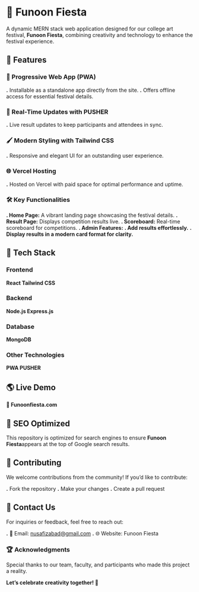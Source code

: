 # 🎨 Funoon Fiesta
A dynamic MERN stack web application designed for our college art festival, **Funoon Fiesta**, combining creativity and technology to enhance the festival experience.


## 🚀 Features

### 🌟 Progressive Web App (PWA)
**.** Installable as a standalone app directly from the site.
**.** Offers offline access for essential festival details.

### 🔔 Real-Time Updates with PUSHER
**.** Live result updates to keep participants and attendees in sync.

### 🖌️ Modern Styling with Tailwind CSS
**.** Responsive and elegant UI for an outstanding user experience.

### 🌐 Vercel Hosting
**.** Hosted on Vercel with paid space for optimal performance and uptime.

### 🛠️ Key Functionalities
**. Home Page:** A vibrant landing page showcasing the festival details.
**. Result Page:** Displays competition results live.
**. Scoreboard:** Real-time scoreboard for competitions.
**. Admin Features:**
    **. Add results effortlessly.**
    **. Display results in a modern card format for clarity.**
## 📂 Tech Stack

### Frontend
**React
Tailwind CSS**

### Backend
**Node.js
Express.js**

### Database
**MongoDB**

### Other Technologies
**PWA
PUSHER**

## 🌎 Live Demo
**🔗 Funoonfiesta.com**

## 🌟 SEO Optimized
This repository is optimized for search engines to ensure **Funoon Fiesta**appears at the top of Google search results.

## 🤝 Contributing
We welcome contributions from the community! If you’d like to contribute:

**.** Fork the repository
**.** Make your changes
**.** Create a pull request

## 📧 Contact Us
For inquiries or feedback, feel free to reach out:

**.** 📩 Email: nusafizabad@gmail.com
**.** 🌐 Website: Funoon Fiesta

### 🏆 Acknowledgments
Special thanks to our team, faculty, and participants who made this project a reality.

**Let’s celebrate creativity together! 🎉**
